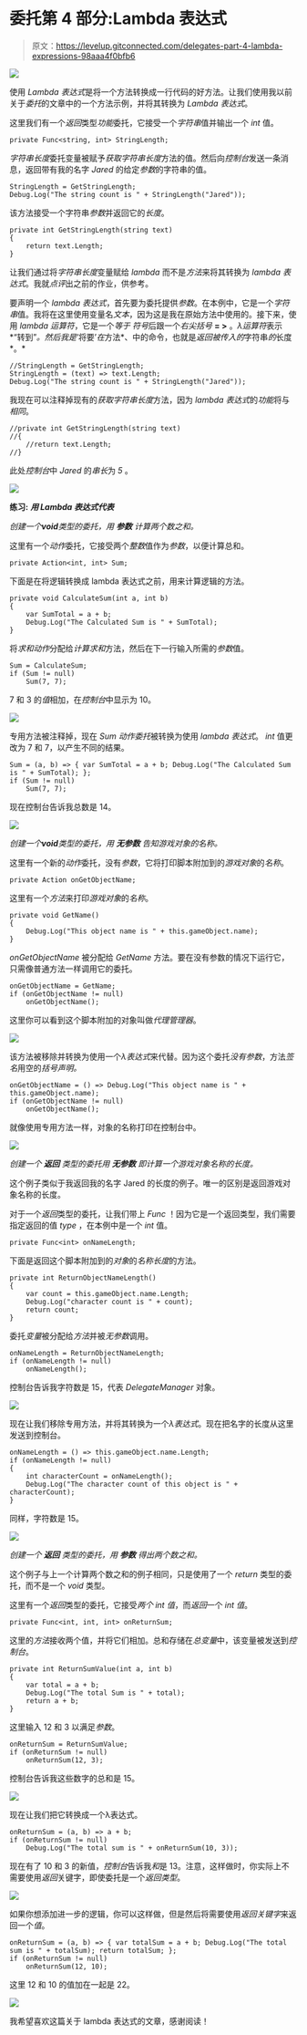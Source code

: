 # 委托第 4 部分:Lambda 表达式

> 原文：<https://levelup.gitconnected.com/delegates-part-4-lambda-expressions-98aaa4f0bfb6>

![](img/689a681865457d75835b4b4366f480a3.png)

使用 *Lambda 表达式*是将一个方法转换成一行代码的好方法。让我们使用我以前关于*委托*的文章中的一个方法示例，并将其转换为 *Lambda 表达式*。

这里我们有一个*返回*类型*功能*委托，它接受一个*字符串*值并输出一个 *int* 值。

```
private Func<string, int> StringLength;
```

*字符串长度*委托变量被赋予*获取字符串长度*方法的值。然后向*控制台*发送一条消息，返回带有我的名字 *Jared* 的给定*参数*的字符串的值。

```
StringLength = GetStringLength;
Debug.Log("The string count is " + StringLength("Jared"));
```

该方法接受一个字符串*参数*并返回它的*长度*。

```
private int GetStringLength(string text)
{
    return text.Length;
}
```

让我们通过将*字符串长度*变量赋给 *lambda* 而不是*方法*来将其转换为 *lambda 表达式*。我就*点评*出之前的作业，供参考。

要声明一个 *lambda 表达式*，首先要为委托提供*参数*。在本例中，它是一个*字符串*值。我将在这里使用变量名*文本*，因为这是我在原始方法中使用的。接下来，使用 *lambda 运算符*，它是一个*等于* *符号*后跟一个*右尖括号* **= >** 。*λ运算符*表示*“转到”*。然后我是*‘将要’*在*方法*、中的命令，也就是*返回被传入的*字符串*的*长度*。*

```
//StringLength = GetStringLength;
StringLength = (text) => text.Length;
Debug.Log("The string count is " + StringLength("Jared"));
```

我现在可以注释掉现有的*获取字符串长度*方法，因为 *lambda 表达式*的*功能*将与*相同*。

```
//private int GetStringLength(string text)
//{
    //return text.Length;
//}
```

此处*控制台*中 *Jared* 的*串长*为 *5* 。

![](img/99987d3be0e8aafbce59bad24e23d112.png)

**练习:** ***用 Lambda 表达式代表***

*创建一个****void****类型的委托，用* ***参数*** *计算两个数之和。*

这里有一个*动作*委托，它接受两个*整数*值作为*参数*，以便计算总和。

```
private Action<int, int> Sum;
```

下面是在将逻辑转换成 lambda 表达式之前，用来计算逻辑的方法。

```
private void CalculateSum(int a, int b)
{
    var SumTotal = a + b;
    Debug.Log("The Calculated Sum is " + SumTotal);
}
```

将*求和动作*分配给*计算求和*方法，然后在下一行输入所需的*参数*值。

```
Sum = CalculateSum;
if (Sum != null)
    Sum(7, 7);
```

7 和 3 的*值*相加，在*控制台*中显示为 10。

![](img/5855e86b8054f641082a012027b04984.png)

专用方法被注释掉，现在 *Sum 动作委托*被转换为使用 *lambda 表达式*。 *int* 值更改为 7 和 7，以产生不同的结果。

```
Sum = (a, b) => { var SumTotal = a + b; Debug.Log("The Calculated Sum is " + SumTotal); };
if (Sum != null)
    Sum(7, 7);
```

现在控制台告诉我总数是 14。

![](img/fd899b774c5a977ab9db975a4d3b9b47.png)

*创建一个****void****类型的委托，用* ***无参数*** *告知游戏对象的名称。*

这里有一个新的*动作*委托，没有*参数*，它将打印脚本附加到的*游戏对象*的*名称*。

```
private Action onGetObjectName;
```

这里有一个*方法*来打印*游戏对象*的*名称*。

```
private void GetName()
{
    Debug.Log("This object name is " + this.gameObject.name);
}
```

*onGetObjectName* 被分配给 *GetName* 方法。要在没有参数的情况下运行它，只需像普通方法一样调用它的委托。

```
onGetObjectName = GetName;
if (onGetObjectName != null)
    onGetObjectName();
```

这里你可以看到这个脚本附加的对象叫做*代理管理器*。

![](img/1382d898b2562f1f8f0cc71ecc506da2.png)

该方法被移除并转换为使用一个*λ表达式*来代替。因为这个委托*没有参数*，方法*签名*用空的*括号声明。*

```
onGetObjectName = () => Debug.Log("This object name is " + this.gameObject.name);
if (onGetObjectName != null)
    onGetObjectName();
```

就像使用专用方法一样，对象的名称打印在控制台中。

![](img/1382d898b2562f1f8f0cc71ecc506da2.png)

*创建一个* ***返回*** *类型的委托用* ***无参数*** *即计算一个游戏对象名称的长度。*

这个例子类似于我返回我的名字 Jared 的长度的例子。唯一的区别是返回游戏对象名称的长度。

对于一个*返回*类型的委托，让我们带上 *Func* ！因为它是一个返回类型，我们需要指定返回的值 *type* ，在本例中是一个 *int* 值。

```
private Func<int> onNameLength;
```

下面是返回这个脚本附加到的*对象*的*名称长度*的方法。

```
private int ReturnObjectNameLength()
{
    var count = this.gameObject.name.Length;
    Debug.Log("character count is " + count);
    return count;
}
```

委托*变量*被分配给*方法*并被*无参数*调用。

```
onNameLength = ReturnObjectNameLength;
if (onNameLength != null)
    onNameLength();
```

控制台告诉我字符数是 15，代表 *DelegateManager* 对象。

![](img/0ed33c8ce71887ce764c873e823c1940.png)

现在让我们移除专用方法，并将其转换为一个*λ表达式*。现在把名字的长度从这里发送到控制台。

```
onNameLength = () => this.gameObject.name.Length;
if (onNameLength != null)
{
    int characterCount = onNameLength();
    Debug.Log("The character count of this object is " + characterCount);
}
```

同样，字符数是 15。

![](img/ac51492d8c0beb1ba370884166c76ba1.png)

*创建一个* ***返回*** *类型的委托，用* ***参数*** *得出两个数之和。*

这个例子与上一个计算两个数之和的例子相同，只是使用了一个 *return* 类型的委托，而不是一个 *void* 类型。

这里有一个*返回*类型的委托，它接受*两个 int 值*，而*返回*一个 *int 值*。

```
private Func<int, int, int> onReturnSum;
```

这里的*方法*接收两个值，并将它们相加。总和存储在*总变量*中，该变量被发送到*控制台*。

```
private int ReturnSumValue(int a, int b)
{
    var total = a + b;
    Debug.Log("The total Sum is " + total);
    return a + b;
}
```

这里输入 12 和 3 以满足*参数*。

```
onReturnSum = ReturnSumValue;
if (onReturnSum != null)
    onReturnSum(12, 3);
```

控制台告诉我这些数字的总和是 15。

![](img/7ba4c1533b28bd80a28ad2fec832a3ff.png)

现在让我们把它转换成一个λ表达式。

```
onReturnSum = (a, b) => a + b;
if (onReturnSum != null)
    Debug.Log("The total sum is " + onReturnSum(10, 3));
```

现在有了 10 和 3 的新值，*控制台*告诉我*和*是 13。注意，这样做时，你实际上不需要使用*返回*关键字，即使委托是一个*返回类型*。

![](img/256421f7cb86804ce9cf1e7f4d83896b.png)

如果你想添加进一步的逻辑，你可以这样做，但是然后将需要使用*返回关键字*来返回一个*值*。

```
onReturnSum = (a, b) => { var totalSum = a + b; Debug.Log("The total sum is " + totalSum); return totalSum; };
if (onReturnSum != null)
    onReturnSum(12, 10);
```

这里 12 和 10 的值加在一起是 22。

![](img/d77eee955dd5eacf0299fc7063d3999c.png)

我希望喜欢这篇关于 lambda 表达式的文章，感谢阅读！